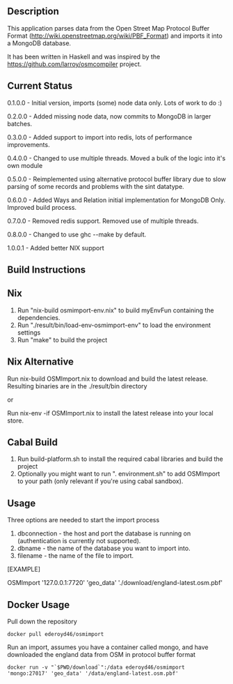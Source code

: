 Description
-----------

This application parses data from the Open Street Map Protocol Buffer Format (http://wiki.openstreetmap.org/wiki/PBF_Format) and imports it into a MongoDB database.

It has been written in Haskell and was inspired by the https://github.com/larroy/osmcompiler project.

Current Status
--------------

0.1.0.0 - Initial version, imports (some) node data only. Lots of work to do :)

0.2.0.0 - Added missing node data, now commits to MongoDB in larger batches.

0.3.0.0 - Added support to import into redis, lots of performance improvements.

0.4.0.0 - Changed to use multiple threads. Moved a bulk of the logic into it's own module

0.5.0.0 - Reimplemented using alternative protocol buffer library due to slow parsing of some records and problems with the sint datatype.

0.6.0.0 - Added Ways and Relation initial implementation for MongoDB Only. Improved build process.

0.7.0.0 - Removed redis support. Removed use of multiple threads.

0.8.0.0 - Changed to use ghc --make by default.

1.0.0.1 - Added better NIX support

Build Instructions
------------------

Nix
---

1. Run "nix-build osmimport-env.nix" to build myEnvFun containing the dependencies.
2. Run "./result/bin/load-env-osmimport-env" to load the environment settings
3. Run "make" to build the project

Nix Alternative
---------------

Run nix-build OSMImport.nix to download and build the latest release. Resulting binaries are in the ./result/bin directory

or

Run nix-env -if OSMImport.nix to install the latest release into your local store.

Cabal Build
-----------
1. Run build-platform.sh to install the required cabal libraries and build the project
2. Optionally you might want to run ". environment.sh" to add OSMImport to your path (only relevant if you're using cabal sandbox).

Usage
-----

Three options are needed to start the import process

1. dbconnection - the host and port the database is running on (authentication is currently not supported).
2. dbname - the name of the database you want to import into.
3. filename - the name of the file to import.


[EXAMPLE]

OSMImport '127.0.0.1:7720' 'geo_data' './download/england-latest.osm.pbf'


Docker Usage
------------
Pull down the repository

```
docker pull ederoyd46/osmimport
```

Run an import, assumes you have a container called mongo, and have downloaded the england data from OSM in protocol buffer format<br>

```
docker run -v "`$PWD/download`":/data ederoyd46/osmimport 'mongo:27017' 'geo_data' '/data/england-latest.osm.pbf'
```






